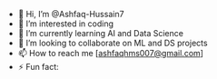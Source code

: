 - 👋 Hi, I’m @Ashfaq-Hussain7
- 👀 I’m interested in coding
- 🌱 I’m currently learning AI and Data Science
- 💞️ I’m looking to collaborate on ML and DS projects
- 📫 How to reach me [ashfaqhms007@gmail.com]
- ⚡ Fun fact: 

<!---
Ashfaq-Hussain7/Ashfaq-Hussain7 is a ✨ special ✨ repository because its `README.md` (this file) appears on your GitHub profile.
You can click the Preview link to take a look at your changes.
--->
